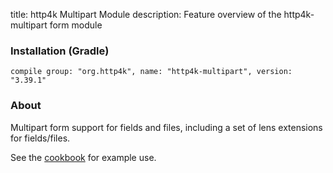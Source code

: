 title: http4k Multipart Module
description: Feature overview of the http4k-multipart form module

### Installation (Gradle)
```compile group: "org.http4k", name: "http4k-multipart", version: "3.39.1"```

### About

Multipart form support for fields and files, including a set of lens extensions for fields/files.

See the [cookbook](/cookbook/multipart_forms/) for example use.
